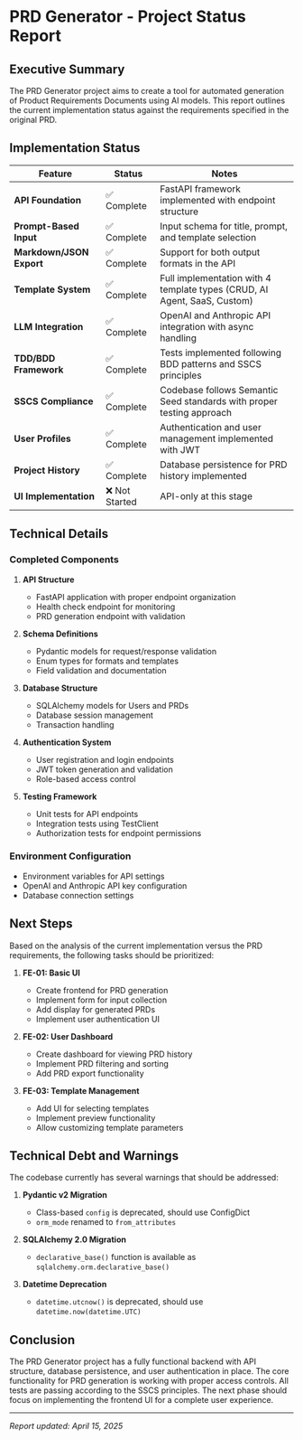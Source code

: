 # PRD Generator - Project Status Report

## Executive Summary

The PRD Generator project aims to create a tool for automated generation of Product Requirements Documents using AI models. This report outlines the current implementation status against the requirements specified in the original PRD.

## Implementation Status

| Feature | Status | Notes |
|---------|--------|-------|
| **API Foundation** | ✅ Complete | FastAPI framework implemented with endpoint structure |
| **Prompt-Based Input** | ✅ Complete | Input schema for title, prompt, and template selection |
| **Markdown/JSON Export** | ✅ Complete | Support for both output formats in the API |
| **Template System** | ✅ Complete | Full implementation with 4 template types (CRUD, AI Agent, SaaS, Custom) |
| **LLM Integration** | ✅ Complete | OpenAI and Anthropic API integration with async handling |
| **TDD/BDD Framework** | ✅ Complete | Tests implemented following BDD patterns and SSCS principles |
| **SSCS Compliance** | ✅ Complete | Codebase follows Semantic Seed standards with proper testing approach |
| **User Profiles** | ✅ Complete | Authentication and user management implemented with JWT |
| **Project History** | ✅ Complete | Database persistence for PRD history implemented |
| **UI Implementation** | ❌ Not Started | API-only at this stage |

## Technical Details

### Completed Components

1. **API Structure**
   - FastAPI application with proper endpoint organization
   - Health check endpoint for monitoring
   - PRD generation endpoint with validation

2. **Schema Definitions**
   - Pydantic models for request/response validation
   - Enum types for formats and templates
   - Field validation and documentation

3. **Database Structure**
   - SQLAlchemy models for Users and PRDs
   - Database session management
   - Transaction handling

4. **Authentication System**
   - User registration and login endpoints
   - JWT token generation and validation
   - Role-based access control

5. **Testing Framework**
   - Unit tests for API endpoints
   - Integration tests using TestClient
   - Authorization tests for endpoint permissions

### Environment Configuration
   - Environment variables for API settings
   - OpenAI and Anthropic API key configuration
   - Database connection settings

## Next Steps

Based on the analysis of the current implementation versus the PRD requirements, the following tasks should be prioritized:

1. **FE-01: Basic UI**
   - Create frontend for PRD generation
   - Implement form for input collection
   - Add display for generated PRDs
   - Implement user authentication UI

2. **FE-02: User Dashboard**
   - Create dashboard for viewing PRD history
   - Implement PRD filtering and sorting
   - Add PRD export functionality

3. **FE-03: Template Management**
   - Add UI for selecting templates
   - Implement preview functionality
   - Allow customizing template parameters

## Technical Debt and Warnings

The codebase currently has several warnings that should be addressed:

1. **Pydantic v2 Migration**
   - Class-based `config` is deprecated, should use ConfigDict
   - `orm_mode` renamed to `from_attributes`

2. **SQLAlchemy 2.0 Migration**
   - `declarative_base()` function is available as `sqlalchemy.orm.declarative_base()`

3. **Datetime Deprecation**
   - `datetime.utcnow()` is deprecated, should use `datetime.now(datetime.UTC)`

## Conclusion

The PRD Generator project has a fully functional backend with API structure, database persistence, and user authentication in place. The core functionality for PRD generation is working with proper access controls. All tests are passing according to the SSCS principles. The next phase should focus on implementing the frontend UI for a complete user experience.

---

*Report updated: April 15, 2025*
